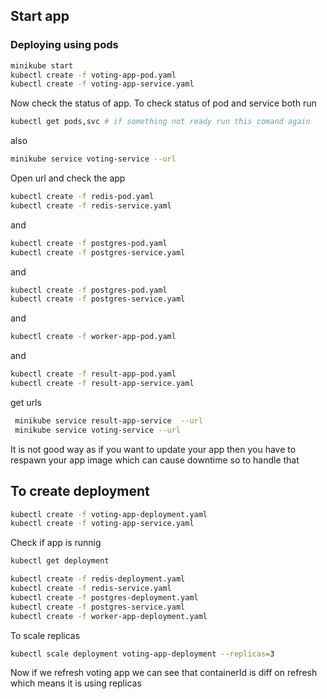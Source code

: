 ## Start app 

### Deploying using pods

``` bash
minikube start
kubectl create -f voting-app-pod.yaml
kubectl create -f voting-app-service.yaml
```

Now check the status of app. To check status of pod and service both run 

``` bash
kubectl get pods,svc # if something not ready run this comand again
```

also 

```bash
minikube service voting-service --url
```

Open url and check the app 

```bash
kubectl create -f redis-pod.yaml
kubectl create -f redis-service.yaml 
```

and 


```bash
kubectl create -f postgres-pod.yaml
kubectl create -f postgres-service.yaml 
```

and 

```bash
kubectl create -f postgres-pod.yaml
kubectl create -f postgres-service.yaml 
```

and 

```bash
kubectl create -f worker-app-pod.yaml
```
and 

```bash
kubectl create -f result-app-pod.yaml
kubectl create -f result-app-service.yaml
```

get urls

```bash
 minikube service result-app-service  --url
 minikube service voting-service --url
```

It is not good way as if you want to update your app then you have to respawn your app image which can cause downtime so to handle that

## To create deployment

```bash
kubectl create -f voting-app-deployment.yaml 
kubectl create -f voting-app-service.yaml
```

Check if app is runnig 

```bash
kubectl get deployment
```

```bash
kubectl create -f redis-deployment.yaml 
kubectl create -f redis-service.yaml
kubectl create -f postgres-deployment.yaml 
kubectl create -f postgres-service.yaml 
kubectl create -f worker-app-deployment.yaml 
```

To scale replicas 
```bash
kubectl scale deployment voting-app-deployment --replicas=3
```
Now if we refresh voting app we can see that containerId is diff on refresh which means it is using replicas
